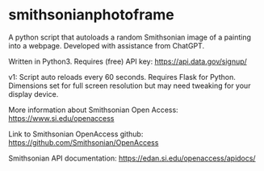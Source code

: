# smithsonianphotoframe
A python script that autoloads a random Smithsonian image of a painting into a webpage. Developed with assistance from ChatGPT.

Written in Python3. Requires (free) API key: https://api.data.gov/signup/

v1: Script auto reloads every 60 seconds. Requires Flask for Python. Dimensions set for full screen resolution but may need tweaking for your display device.

More information about Smithsonian Open Access: https://www.si.edu/openaccess

Link to Smithsonian OpenAccess github: https://github.com/Smithsonian/OpenAccess

Smithsonian API documentation: https://edan.si.edu/openaccess/apidocs/
